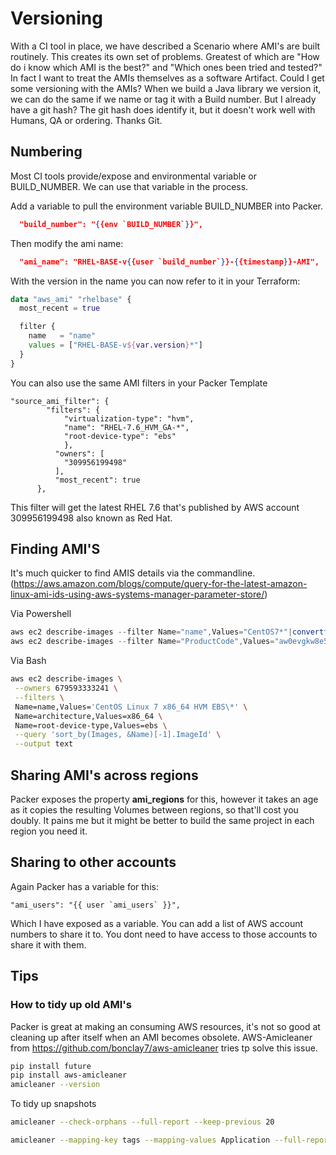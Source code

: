 # Versioning

With a CI tool in place, we have described a Scenario where AMI's are built routinely. This creates its own set of problems.
Greatest of which are "How do i know which AMI is the best?" and "Which ones been tried and tested?"
In fact I want to treat the AMIs themselves as a software Artifact. Could I get some versioning with the AMIs?
When we build a Java library we version it, we can do the same if we name or tag it with a Build number. But I already have a git hash? The git hash does identify it, but it doesn't work well with Humans, QA or ordering. Thanks Git.

## Numbering

Most CI tools provide/expose and environmental variable or BUILD_NUMBER.
We can use that variable in the process.

Add a variable to pull the environment variable BUILD_NUMBER into Packer.

```json
  "build_number": "{{env `BUILD_NUMBER`}}",
```

Then modify the ami name:

```json
  "ami_name": "RHEL-BASE-v{{user `build_number`}}-{{timestamp}}-AMI",
```

With the version in the name you can now refer to it in your Terraform:

```terraform
data "aws_ami" "rhelbase" {
  most_recent = true

  filter {
    name   = "name"
    values = ["RHEL-BASE-v${var.version}*"]
  }
}
```

You can also use the same AMI filters in your Packer Template

```packer
"source_ami_filter": {
        "filters": {
            "virtualization-type": "hvm",
            "name": "RHEL-7.6_HVM_GA-*",
            "root-device-type": "ebs"
            },
          "owners": [
            "309956199498"
          ],
          "most_recent": true
      },
```

This filter will get the latest RHEL 7.6 that's published by AWS account 309956199498 also known as Red Hat.

## Finding AMI'S

It's much quicker to find AMIS details via the commandline.
(<https://aws.amazon.com/blogs/compute/query-for-the-latest-amazon-linux-ami-ids-using-aws-systems-manager-parameter-store/>)

Via Powershell

```powershell
aws ec2 describe-images --filter Name="name",Values="CentOS7*"|convertfrom-json
aws ec2 describe-images --filter Name="ProductCode",Values="aw0evgkw8e5c1q413zgy5pjce"|convertfrom-json
```

Via Bash

```Bash
aws ec2 describe-images \
 --owners 679593333241 \
 --filters \
 Name=name,Values='CentOS Linux 7 x86_64 HVM EBS\*' \
 Name=architecture,Values=x86_64 \
 Name=root-device-type,Values=ebs \
 --query 'sort_by(Images, &Name)[-1].ImageId' \
 --output text
```

## Sharing AMI's across regions

Packer exposes the property **ami_regions** for this, however it takes an age as it copies the resulting Volumes between regions, so that'll cost you doubly.
It pains me but it might be better to build the same project in each region you need it.

## Sharing to other accounts

Again Packer has a variable for this:

```packer
"ami_users": "{{ user `ami_users` }}",
```

Which I have exposed as a variable. You can add a list of AWS account numbers to share it to. You dont need to have access to those accounts to share it with them.

## Tips

### How to tidy up old AMI's

Packer is great at making an consuming AWS resources, it's not so good at cleaning up after itself when an AMI becomes obsolete.
AWS-Amicleaner from <https://github.com/bonclay7/aws-amicleaner> tries tp solve this issue.

```bash
pip install future
pip install aws-amicleaner
amicleaner --version
```

To tidy up snapshots

```bash
amicleaner --check-orphans --full-report --keep-previous 20
```

```bash
amicleaner --mapping-key tags --mapping-values Application --full-report --keep-previous 20
```
